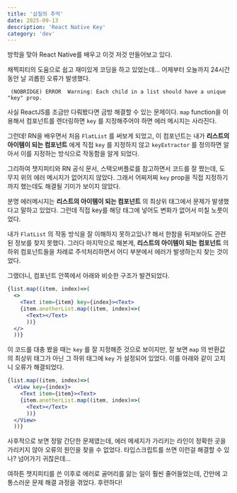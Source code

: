 ```yaml
---
title: '삽질의 추억'
date: 2025-09-13
description: 'React Native Key'
category: 'dev'
---
```


방학을 맞아 React Native를 배우고 이것 저것 만들어보고 있다.

채찍피티의 도움으로 쉽고 재미있게 코딩을 하고 있었는데... 어제부터 오늘까지 24시간 동안 날 괴롭힌 오류가 발생했다.

```
 (NOBRIDGE) ERROR  Warning: Each child in a list should have a unique "key" prop.
```

사실 ReactJS를 조금만 다뤄봤다면 금방 해결할 수 있는 문제이다. `map` function을 이용해서 컴포넌트를 렌더링하면 `key` 를 지정해주어야 하면 에러 메시지는 사라진다.

그런데! RN을 배우면서 처음 `FlatList` 를 써보게 되었고, 이 컴포넌트는 내가 **리스트의 아이템이 되는 컴포넌트** 에게 직접 `key` 를 지정하지 않고 `keyExtractor` 를 정의하면 알아서 이를 지정하는 방식으로 작동함을 알게 되었다.

그리하여 챗지피티와 RN 공식 문서, 스택오버플로를 참고하면서 코드를 잘 짰는데, 도무지 위의 에러 메시지가 없어지지 않았다. 그래서 어찌저찌 `key` prop을 직접 지정하기까지 했는데도 해결될 기미가 보이지 않았다.

분명 에러메시지는 **리스트의 아이템이 되는 컴포넌트** 의 최상위 태그에서 문제가 발생했다고 말하고 있었다. 그런데 직접 key를 해당 태그에 넣어도 변화가 없어서 미칠 노릇이었다.

내가 `FlatList` 의 작동 방식을 잘 이해하지 못하고있나? 해서 한참을 뒤져보아도 관련된 정보를 찾지 못했다. 그러다 마지막으로 해본게, **리스트의 아이템이 되는 컴포넌트** 의 하위 컴포넌트들을 차례로 주석처리하면서 어디 부분에서 에러가 발생하는지 찾는 것이었다.

그랬더니, 컴포넌트 안쪽에서 아래와 비슷한 구조가 발견되었다.

```jsx
{list.map((item, index)=>(
  <>
    <Text item={item} key={index}><Text>
    {item.anotherList.map((item, index)=>(
      <Text></Text>
      ))}
  </>
  ))}
```

이 코드를 대충 봤을 때는 `key` 를 잘 지정해준 것으로 보이지만, 잘 보면 `map` 의 반환값의 최상위 태그가 아닌 그 하위 태그에 `key` 가 설정되어 있었다. 이를 아래와 같이 고치니 오류가 해결되었다.

```jsx
{list.map((item, index)=>(
  <View key={index}>
    <Text item={item}><Text>
    {item.anotherList.map((item, index)=>(
      <Text></Text>
      ))}
  </View>
  ))}
```

사후적으로 보면 정말 간단한 문제였는데, 에러 메세지가 가리키는 라인이 정확한 곳을 가리키지 않아 오류의 원인을 찾을 수 없었다.
타입스크립트를 쓰면 이런걸 해결할 수 있나? 넘어가기 귀찮은데...

여하튼 챗지피티를 쓴 이후로 에러로 골머리를 앓는 일이 훨씬 줄어들었는데, 간만에 고통스러운 문제 해결 과정을 겪었다. 후련하다!
